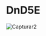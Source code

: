 # DnD5E

![Capturar2](https://github.com/FelipeBugarin/DnD5E/assets/94553866/a486c92b-a914-4108-bc5c-76c261f4461b)

